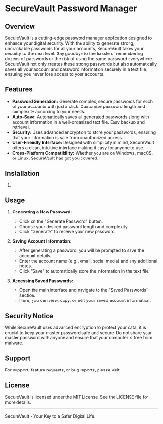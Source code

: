 # SecureVault Password Manager

## Overview
SecureVault is a cutting-edge password manager application designed to enhance your digital security. With the ability to generate strong, uncrackable passwords for all your accounts, SecureVault takes your security to the next level. Say goodbye to the hassle of remembering dozens of passwords or the risk of using the same password everywhere. SecureVault not only creates these strong passwords but also automatically saves all your account and password information securely in a text file, ensuring you never lose access to your accounts.

## Features

- **Password Generation:** Generate complex, secure passwords for each of your accounts with just a click. Customize password length and complexity according to your needs.
- **Auto-Save:** Automatically saves all generated passwords along with account information in a well-organized text file. Easy backup and retrieval.
- **Security:** Uses advanced encryption to store your passwords, ensuring that your information is safe from unauthorized access.
- **User-Friendly Interface:** Designed with simplicity in mind, SecureVault offers a clean, intuitive interface making it easy for anyone to use.
- **Cross-Platform Compatibility:** Whether you are on Windows, macOS, or Linux, SecureVault has got you covered.

## Installation

1. 

## Usage

1. **Generating a New Password:**
   - Click on the "Generate Password" button.
   - Choose your desired password length and complexity.
   - Click "Generate" to receive your new password.

2. **Saving Account Information:**
   - After generating a password, you will be prompted to save the account details.
   - Enter the account name (e.g., email, social media) and any additional notes.
   - Click "Save" to automatically store the information in the text file.

3. **Accessing Saved Passwords:**
   - Open the main interface and navigate to the "Saved Passwords" section.
   - Here, you can view, copy, or edit your saved account information.

## Security Notice

While SecureVault uses advanced encryption to protect your data, it is crucial to keep your master password safe and secure. Do not share your master password with anyone and ensure that your computer is free from malware.

## Support

For support, feature requests, or bug reports, please visit 

## License

SecureVault is licensed under the MIT License. See the LICENSE file for more details.

---

SecureVault - Your Key to a Safer Digital Life.
